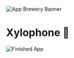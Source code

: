![App Brewery Banner](https://github.com/londonappbrewery/Images/blob/master/AppBreweryBanner.png)


# Xylophone 🎹


 

![Finished App](https://github.com/londonappbrewery/Images/blob/master/xylophone-flutter.png)

